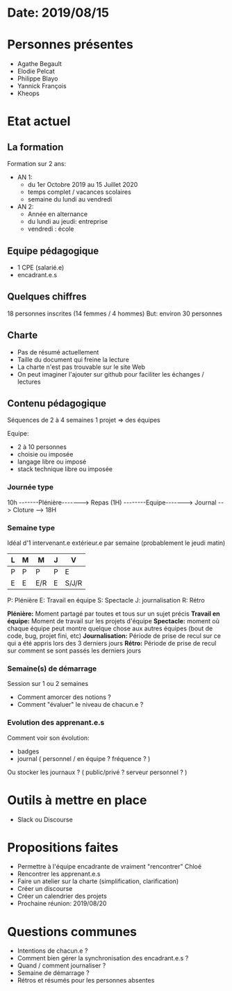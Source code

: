 # Date: 2019/08/15

# Personnes présentes
- Agathe Begault
- Elodie Pelcat
- Philippe Blayo
- Yannick François
- Kheops

# Etat actuel

## La formation

Formation sur 2 ans:
  - AN 1:
    - du 1er Octobre 2019 au 15 Juillet 2020
    - temps complet  / vacances scolaires
    - semaine du lundi au vendredi
  - AN 2:
    - Année en alternance
    - du lundi au jeudi: entreprise
    - vendredi : école

## Equipe pédagogique

- 1 CPE (salarié.e)
- encadrant.e.s

## Quelques chiffres

18 personnes inscrites (14 femmes / 4 hommes)
But: environ 30 personnes

## Charte
- Pas de résumé actuellement
- Taille du document qui freine la lecture
- La charte n'est pas trouvable sur le site Web
- On peut imaginer l'ajouter sur github pour faciliter les échanges / lectures

## Contenu pédagogique

Séquences de 2 à 4 semaines
1 projet => des équipes

Equipe:
- 2 à 10 personnes
- choisie ou imposée
- langage libre ou imposé
- stack technique libre ou imposée

### Journée type

10h -------Plénière-------> Repas (1H) --------Equipe-------> Journal --> Cloture --> 18H

### Semaine type

Idéal d'1 intervenant.e extérieur.e par semaine (probablement le jeudi matin)

|   L   |   M   |   M   |   J   |   V   |
|-------|-------|-------|-------|-------|
|   P   |   P   |   P   |   P   |   E   | Matin
|   E   |   E   |  E/R  |   E   | S/J/R | Après-midi

P: Plénière
E: Travail en équipe
S: Spectacle
J: journalisation
R: Rétro

**Plénière:** Moment partagé par toutes et tous sur un sujet précis
**Travail en équipe:** Moment de travail sur les projets d'équipe
**Spectacle:** moment où chaque équipe peut montre quelque chose aux autres équipes
(bout de code, bug, projet fini, etc)
**Journalisation:** Période de prise de recul sur ce qui a été appris
lors des 3 derniers jours
**Rétro:** Période de prise de recul sur comment se sont passés les derniers jours

### Semaine(s) de démarrage

Session sur 1 ou 2 semaines

- Comment amorcer des notions ?
- Comment "évaluer" le niveau de chacun.e ?


### Evolution des apprenant.e.s

Comment voir son évolution:
- badges
- journal ( personnel / en équipe ? fréquence ? )

Ou stocker les journaux ?  ( public/privé ? serveur personnel ? )

# Outils à mettre en place
- Slack ou Discourse

# Propositions faites
- Permettre à l'équipe encadrante de vraiment "rencontrer" Chloé
- Rencontrer les apprenant.e.s
- Faire un atelier sur la charte (simplification, clarification)
- Créer un discourse
- Créer un calendrier des projets
- Prochaine réunion: 2019/08/20

# Questions communes
- Intentions de chacun.e ?
- Comment bien gérer la synchronisation des encadrant.e.s ?
- Quand / comment journaliser ?
- Semaine de démarrage ?
- Rétros et résumés pour les personnes absentes
